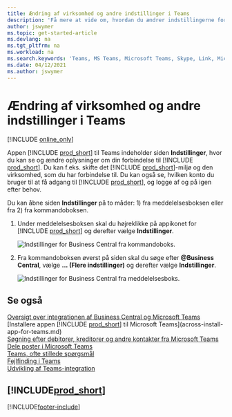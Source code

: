 ```yaml
---
title: Ændring af virksomhed og andre indstillinger i Teams
description: 'Få mere at vide om, hvordan du ændrer indstillingerne for forbindelsen til Business Central fra Microsoft Teams.'
author: jswymer
ms.topic: get-started-article
ms.devlang: na
ms.tgt_pltfrm: na
ms.workload: na
ms.search.keywords: 'Teams, MS Teams, Microsoft Teams, Skype, Link, Microsoft 365, settings, search'
ms.date: 04/12/2021
ms.author: jswymer
---
```


# <a name="changing-company-and-other-settings-in-teams" />Ændring af virksomhed og andre indstillinger i Teams

[!INCLUDE [online_only](includes/online_only.md)]

Appen [!INCLUDE [prod_short](includes/prod_short.md)] til Teams indeholder siden **Indstillinger**, hvor du kan se og ændre oplysninger om din forbindelse til [!INCLUDE [prod_short](includes/prod_short.md)]. Du kan f.eks. skifte det [!INCLUDE [prod_short](includes/prod_short.md)]-miljø og den virksomhed, som du har forbindelse til. Du kan også se, hvilken konto du bruger til at få adgang til [!INCLUDE [prod_short](includes/prod_short.md)], og logge af og på igen efter behov.

Du kan åbne siden **Indstillinger** på to måder: 1) fra meddelelsesboksen eller fra 2) fra kommandoboksen.

1. Under meddelelsesboksen skal du højreklikke på appikonet for [!INCLUDE [prod_short](includes/prod_short.md)] og derefter vælge **Indstillinger**.

    ![Indstillinger for Business Central fra kommandoboks.](media/teams-settings-message-box.png)

2. Fra kommandoboksen øverst på siden skal du søge efter **@Business Central**, vælge **... (Flere indstillinger)** og derefter vælge **Indstillinger**.

   ![Indstillinger for Business Central fra meddelelsesboks.](media/teams-settings-command-box.png)

## <a name="see-also" />Se også

[Oversigt over integrationen af Business Central og Microsoft Teams](across-teams-overview.md)  
[Installere appen [!INCLUDE [prod_short](includes/prod_short.md)] til Microsoft Teams](across-install-app-for-teams.md)  
[Søgning efter debitorer, kreditorer og andre kontakter fra Microsoft Teams](across-search-contacts-teams.md)  
[Dele poster i Microsoft Teams](across-working-with-teams.md)  
[Teams, ofte stillede spørgsmål](teams-faq.md)  
[Fejlfinding i Teams](admin-teams-troubleshooting.md)  
[Udvikling af Teams-integration](/dynamics365/business-central/dev-itpro/developer/devenv-develop-for-teams)  

## [!INCLUDE[prod_short](includes/free_trial_md.md)]


[!INCLUDE[footer-include](includes/footer-banner.md)]
